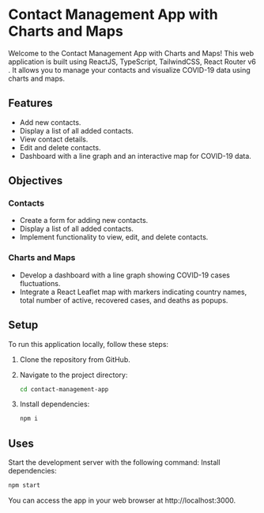 # Contact Management App with Charts and Maps

Welcome to the Contact Management App with Charts and Maps! This web application is built using ReactJS, TypeScript, TailwindCSS, React Router v6 . It allows you to manage your contacts and visualize COVID-19 data using charts and maps.

## Features

- Add new contacts.
- Display a list of all added contacts.
- View contact details.
- Edit and delete contacts.
- Dashboard with a line graph and an interactive map for COVID-19 data.

## Objectives

### Contacts

- Create a form for adding new contacts.
- Display a list of all added contacts.
- Implement functionality to view, edit, and delete contacts.

### Charts and Maps

- Develop a dashboard with a line graph showing COVID-19 cases fluctuations.
- Integrate a React Leaflet map with markers indicating country names, total number of active, recovered cases, and deaths as popups.

## Setup

To run this application locally, follow these steps:

1. Clone the repository from GitHub.
2. Navigate to the project directory:

   ```bash
   cd contact-management-app
   ```

3. Install dependencies:
   ```bash
   npm i
   ```

## Uses

Start the development server with the following command:
Install dependencies:

```bash
npm start
```

You can access the app in your web browser at http://localhost:3000.
